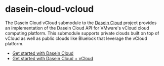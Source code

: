 dasein-cloud-vcloud
===================

The Dasein Cloud vCloud submodule to the [Dasein Cloud](https://github.com/greese/dasein-cloud) project provides
an implementation of the Dasein Cloud API for VMware's vCloud cloud computing platform. This submodule supports
private clouds built on top of vCloud as well as public clouds like Bluelock that leverage the vCloud platform.

* [Get started with Dasein Cloud](https://github.com/dasein-cloud)
* [Get started with Dasein Cloud + vCloud](https://github.com/greese/dasein-cloud-vcloud/wiki)